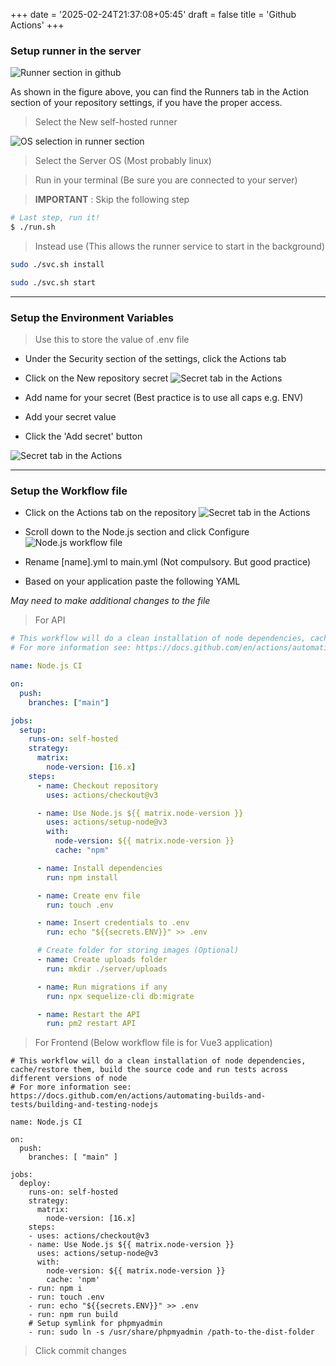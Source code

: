 +++
date = '2025-02-24T21:37:08+05:45'
draft = false
title = 'Github Actions'
+++

### Setup runner in the server

![Runner section in github](/github-runner.png)

As shown in the figure above, you can find the Runners tab in the Action section of your repository settings, if you have the proper access.

> Select the New self-hosted runner

![OS selection in runner section](/github-runner2.png)

> Select the Server OS (Most probably linux)

> Run in your terminal (Be sure you are connected to your server)

> **IMPORTANT** : Skip the following step

```bash
# Last step, run it!
$ ./run.sh
```

> Instead use (This allows the runner service to start in the background)

```bash
sudo ./svc.sh install
```

```bash
sudo ./svc.sh start
```

---

### Setup the Environment Variables

> Use this to store the value of .env file

- Under the Security section of the settings, click the Actions tab
- Click on the New repository secret
  ![Secret tab in the Actions](/github-runner3.png)

- Add name for your secret (Best practice is to use all caps e.g. ENV)
- Add your secret value
- Click the 'Add secret' button

![Secret tab in the Actions](/github-runner4.png)

---

### Setup the Workflow file

- Click on the Actions tab on the repository
  ![Secret tab in the Actions](/github-runner5.png)

- Scroll down to the Node.js section and click Configure
  ![Node.js workflow file](/github-runner6.png)

- Rename [name].yml to main.yml (Not compulsory. But good practice)

- Based on your application paste the following YAML

_May need to make additional changes to the file_

> For API

```yml
# This workflow will do a clean installation of node dependencies, cache/restore them, build the source code and run tests across different versions of node
# For more information see: https://docs.github.com/en/actions/automating-builds-and-tests/building-and-testing-nodejs

name: Node.js CI

on:
  push:
    branches: ["main"]

jobs:
  setup:
    runs-on: self-hosted
    strategy:
      matrix:
        node-version: [16.x]
    steps:
      - name: Checkout repository
        uses: actions/checkout@v3

      - name: Use Node.js ${{ matrix.node-version }}
        uses: actions/setup-node@v3
        with:
          node-version: ${{ matrix.node-version }}
          cache: "npm"

      - name: Install dependencies
        run: npm install

      - name: Create env file
        run: touch .env

      - name: Insert credentials to .env
        run: echo "${{secrets.ENV}}" >> .env

      # Create folder for storing images (Optional)
      - name: Create uploads folder
        run: mkdir ./server/uploads

      - name: Run migrations if any
        run: npx sequelize-cli db:migrate

      - name: Restart the API
        run: pm2 restart API
```

> For Frontend (Below workflow file is for Vue3 application)

```
# This workflow will do a clean installation of node dependencies, cache/restore them, build the source code and run tests across different versions of node
# For more information see: https://docs.github.com/en/actions/automating-builds-and-tests/building-and-testing-nodejs

name: Node.js CI

on:
  push:
    branches: [ "main" ]

jobs:
  deploy:
    runs-on: self-hosted
    strategy:
      matrix:
        node-version: [16.x]
    steps:
    - uses: actions/checkout@v3
    - name: Use Node.js ${{ matrix.node-version }}
      uses: actions/setup-node@v3
      with:
        node-version: ${{ matrix.node-version }}
        cache: 'npm'
    - run: npm i
    - run: touch .env
    - run: echo "${{secrets.ENV}}" >> .env
    - run: npm run build
    # Setup symlink for phpmyadmin
    - run: sudo ln -s /usr/share/phpmyadmin /path-to-the-dist-folder
```

> Click commit changes
